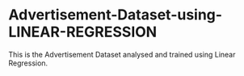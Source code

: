 # Advertisement-Dataset-using-LINEAR-REGRESSION
This is the Advertisement Dataset analysed and trained using Linear Regression. 
